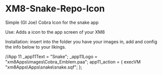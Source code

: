 # XM8-Snake-Repo-Icon
Simple (GI Joe) Cobra Icon for the snake app

Use: Adds a icon to the app screen of your XM8

Installation:
insert into the folder you have your images in, add and config the info below to your likings.

//App 11
_app11Text = "Snake";
_app11Logo = "xm8Apps\images\Cobra_Emblem.paa";
app11_action = {
  execVM "xm8Apps\Apps\snake\snake.sqf";
};
